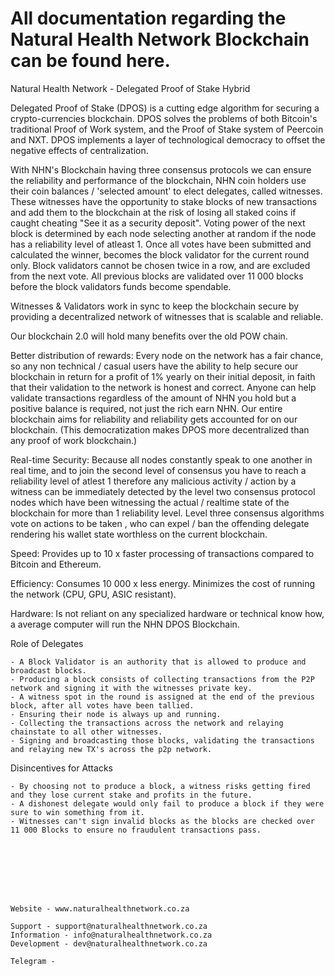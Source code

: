 # All documentation regarding the Natural Health Network Blockchain can be found here.



Natural Health Network - Delegated Proof of Stake Hybrid

Delegated Proof of Stake (DPOS) is a cutting edge algorithm for securing a crypto-currencies blockchain. DPOS solves the problems of both Bitcoin's traditional Proof of Work system, and the Proof of Stake system of Peercoin and NXT. DPOS implements a layer of technological democracy to offset the negative effects of centralization.

With NHN's Blockchain having three consensus protocols we can ensure the reliability and performance of the blockchain, NHN coin holders use their coin balances / 'selected amount' to elect delegates, called witnesses. These witnesses have the opportunity to stake blocks of new transactions and add them to the blockchain at the risk of losing all staked coins if caught cheating "See it as a security deposit". Voting power of the next block is determined by each node selecting another at random if the node has a reliability level of atleast 1. Once all votes have been submitted and calculated the winner, becomes the block validator for the current round only. Block validators cannot be chosen twice in a row, and are excluded from the next vote. All previous blocks are validated over 11 000 blocks before the block validators funds become spendable. 

Witnesses & Validators work in sync to keep the blockchain secure by providing a decentralized network of witnesses that is scalable and reliable. 


Our blockchain 2.0 will hold many benefits over the old POW chain. 

Better distribution of rewards: Every node on the network has a fair chance, so any non technical / casual users have the ability to help secure our blockchain in return for a profit of 1% yearly on their initial deposit, in faith that their validation to the network is honest and correct. Anyone can help validate transactions regardless of the amount of NHN you hold but a positive balance is required, not just the rich earn NHN. Our entire blockchain aims for reliability and reliability gets accounted for on our blockchain. (This democratization makes DPOS more decentralized than any proof of work blockchain.)

Real-time Security: Because all nodes constantly speak to one another in real time, and to join the second level of consensus you have to reach a reliability level of atlest 1 therefore any malicious activity / action by a witness can be immediately detected by the level two consensus protocol nodes which have been witnessing the actual / realtime state of the blockchain for more than 1 reliability level. Level three consensus algorithms vote on actions to be taken , who can expel / ban the offending delegate rendering his wallet state worthless on the current blockchain.

Speed: Provides up to 10 x faster processing of transactions compared to Bitcoin and Ethereum.

Efficiency: Consumes 10 000 x less energy. Minimizes the cost of running the network (CPU, GPU, ASIC resistant).

Hardware: Is not reliant on any specialized hardware or technical know how, a average computer will run the NHN DPOS Blockchain.





Role of Delegates

    - A Block Validator is an authority that is allowed to produce and broadcast blocks.
    - Producing a block consists of collecting transactions from the P2P network and signing it with the witnesses private key.
    - A witness spot in the round is assigned at the end of the previous block, after all votes have been tallied.
    - Ensuring their node is always up and running.
    - Collecting the transactions across the network and relaying chainstate to all other witnesses.
    - Signing and broadcasting those blocks, validating the transactions and relaying new TX's across the p2p network.
    


Disincentives for Attacks

    - By choosing not to produce a block, a witness risks getting fired and they lose current stake and profits in the future.
    - A dishonest delegate would only fail to produce a block if they were sure to win something from it.
    - Witnesses can't sign invalid blocks as the blocks are checked over 11 000 Blocks to ensure no fraudulent transactions pass. 
    
    
    
    
    
    
    
    
    Website - www.naturalhealthnetwork.co.za
    
    Support - support@naturalhealthnetwork.co.za
    Information - info@naturalhealthnetwork.co.za
    Development - dev@naturalhealthnetwork.co.za
    
    Telegram - 
    
    
    


    











